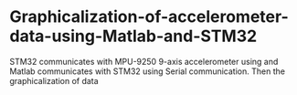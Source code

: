 # Graphicalization-of-accelerometer-data-using-Matlab-and-STM32
STM32 communicates with MPU-9250 9-axis accelerometer using and Matlab communicates with STM32 using Serial communication. Then the graphicalization of data 
